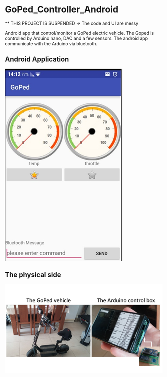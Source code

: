 # GoPed_Controller_Android
** THIS PROJECT IS SUSPENDED -> The code and UI are messy

Android app that control/monitor a GoPed electric vehicle.
The Goped is controlled by Arduino nano, DAC and a few sensors.
The android app communicate with the Arduino via bluetooth.

## Android Application
![Application](readme_Images/app_screen.jpg)

## The physical side
![System](readme_Images/system.jpg)
